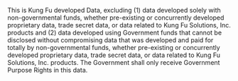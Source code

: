 This is Kung Fu developed Data, excluding (1) data developed solely with non-governmental funds,
whether pre-existing or concurrently developed proprietary data, trade secret data, or data
related to Kung Fu Solutions, Inc. products and (2) data developed using Government funds that
cannot be disclosed without compromising data that was developed and paid for totally by
non-governmental funds, whether pre-existing or concurrently developed proprietary data, trade
secret data, or data related to Kung Fu Solutions, Inc. products. The Government shall only
receive Government Purpose Rights in this data.
